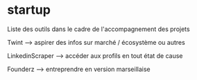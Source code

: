 # startup

Liste des outils dans le cadre de l'accompagnement des projets

Twint --> aspirer des infos sur marché / écosystème ou autres

LinkedinScraper --> accéder aux profils en tout état de cause

Founderz --> entreprendre en version marseillaise

